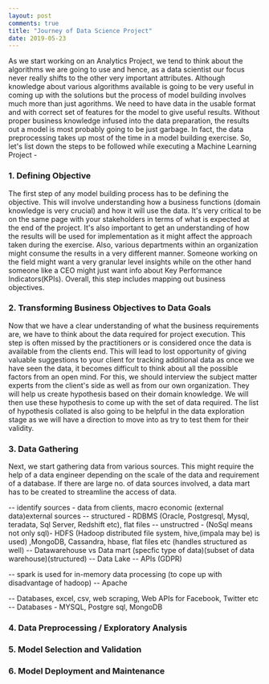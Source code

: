 ```yaml
---
layout: post
comments: true
title: "Journey of Data Science Project"
date: 2019-05-23
---
```


As we start working on an Analytics Project, we tend to think about the algorithms we are going to use and hence, as a data scientist our focus never really shifts to the other very important attributes. Although knowledge about various algorithms available is going to be very useful in coming up with the solutions but the process of model building involves much more than just agorithms. We need to have data in the usable format and with correct set of features for the model to give useful results. Without proper business knowledge infused into the data preparation, the results out a model is most probably going to be just garbage. In fact, the data preprocessing takes up most of the time in a model building exercise. So, let's list down the steps to be followed while executing a Machine Learning Project -

### 1. Defining Objective

The first step of any model building process has to be defining the objective. This will involve understanding how a business functions (domain knowledge is very crucial) and how it will use the data. It's very critical to be on the same page with your stakeholders in terms of what is expected at the end of the project. It's also important to get an understanding of how the results will be used for implementation as it might affect the approach taken during the exercise. Also, various departments within an organization might consume the results in a very different manner. Someone working on the field might want a very granular level insights while on the other hand someone like a CEO might just want info about Key Performance Indicators(KPIs). Overall, this step includes mapping out business objectives.

### 2. Transforming Business Objectives to Data Goals

Now that we have a clear understanding of what the business requirements are, we have to think about the data required for project execution. This step is often missed by the practitioners or is considered once the data is available from the clients end. This will lead to lost opportunity of giving valuable suggestions to your client for tracking additional data as once we have seen the data, it becomes difficult to think about all the possible factors from an open mind. For this, we should interview the subject matter experts from the client's side as well as from our own organization. They will help us create hypothesis based on their domain knowledge. We will then use these hypothesis to come up with the set of data required. The list of hypothesis collated is also going to be helpful in the data exploration stage as we will have a direction to move into as try to test them for their validity.

### 3. Data Gathering

Next, we start gathering data from various sources. This might require the help of a data engineer depending on the scale of the data and requirement of a database. If there are large no. of data sources involved, a data mart has to be created to streamline the access of data.

-- identify sources - data from clients, macro economic (external data)external sources
-- structured - RDBMS (Oracle, Postgresql, Mysql, teradata,  Sql  Server, Redshift etc), flat files
-- unstructred - (NoSql means not only sql)- HDFS  (Hadoop distributed file system, hive,(impala may be) is used) ,MongoDB, Cassandra, hbase, flat files etc (handles structured as well)
-- Datawarehouse vs Data mart (specfic type of data)(subset of data warehouse)(structured)
-- Data Lake
-- APIs (GDPR)

-- spark is used for in-memory data processing (to cope up with disadvantage of hadoop)
-- Apache 



-- Databases, excel, csv, web scraping, Web APIs for Facebook, Twitter etc
-- Databases - MYSQL, Postgre sql, MongoDB

### 4. Data Preprocessing / Exploratory Analysis



### 5. Model Selection and Validation



### 6. Model Deployment and Maintenance








